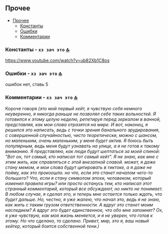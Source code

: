 ## Прочее

   - [Прочее](other.md)
     - [Константы](#)
     - [Ошибки](#)
     - [Комментарии](#)

### Константы - **``` хз зач это ```** [🔝](#прочее)

https://www.youtube.com/watch?v=ub82Xb1C8os

### Ошибки - **``` хз зач это ```** [🔝](#прочее)

ошибок нет, ставь 5

### Комментарии - **``` хз зач это ```** [🔝](#прочее)

Короче говоря *(это мой первый хейт, я чувствую себя немного неуверенно, я никогда раньше не позволял себе таких вольностей. Я готовился к этому целую неделю, репетируя перед зеркалом в ванной, представляя, как мои слова отразятся на мире. И вот, наконец, я решился это написать, ведь с точки зрения банального эрудирования, с совершенной случайностью, чисто теоретически, можно с шансом, но маленьким, очень маленьким, у меня будет актив. Я боюсь быть популярным, ведь меня будут узнавать на улице, а я не готов к такому вниманию. Я представляю, как люди будут шептаться за моей спиной: "Вот он, тот самый, кто написал тот самый хейт". Я не знаю, как мне с этим жить, как справляться с этой внезапной славой. может, я даже стану мемом, и мои слова будут цитировать в тиктоке, а я даже не пойму, как это произошло. но что, если это станет началом чего-то большего? Что, если я стану символом эпохи, человеком, который изменил правила игры? или просто останусь тем, кто написал этот странный комментарий, который все обсуждают, но никто не понимает. В любом случае, я сделал это, и теперь мне остается только ждать, что будет дальше. Но, честно, я уже жалею, что начал это, ведь я не знаю, как жить с таким грузом ответственности. А вдруг это станет моим наследием? А вдруг это будет единственное, что обо мне запомнят? Ох, я уже чувствую, как моя жизнь меняется, и я не уверен, что готов к этому. Но что сделано, то сделано. Привет, мир, это я, ваш новый хейтер, который боится собственной тени.)*

